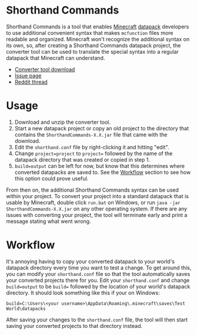 # Shorthand Commands

<!-- [![GitHub release](https://img.shields.io/github/downloads/antD97/ShorthandCommands/v1.0/total)](https://github.com/antD97/ShorthandCommands/releases/tag/v1.0) -->

Shorthand Commands is a tool that enables [Minecraft](https://minceraft.net/)
[datapack](https://minecraft.fandom.com/wiki/Data_pack) developers to use additional convenient 
syntax that makes `mcfunction` files more readable and organized. Minecraft won't recognize the additional syntax
on its own, so, after creating a Shorthand Commands datapack project, the converter tool can be used to translate
the special syntax into a regular datapack that Minecraft can understand.

- [Converter tool download](https://github.com/antD97/ShorthandCommands/releases/tag/v1.0)
- [Issue page]()
- [Reddit thread]()

# Usage

1. Download and unzip the converter tool.
2. Start a new datapack project or copy an old project to the directory that contains the `ShorthandCommands-X.X.jar` file that came with the download.
3. Edit the `shorthand.conf` file by right-clicking it and hitting "edit".
4. Change `project=project` to `project=` followed by the name of the datapack directory that was created or copied in step 1.
5. `build=output` can be left for now, but know that this determines where converted datapacks are saved to. See the [Workflow](#Workflow) section to see how this option could prove useful.

From then on, the additional Shorthand Commands syntax can be used within your project. To convert your project into a
standard datapack that is usable by Minecraft, double click `run.bat` on Windows, or run
`java -jar ShorthandCommands-X.X.jar` on any other operating system. If there are any issues with converting your project,
the tool will terminate early and print a message stating what went wrong.

# Workflow

It's annoying having to copy your converted datapack to your world's datapack directory every time you want to
test a change. To get around this, you can modify your `shorthand.conf` file so that the tool automatically saves
your converted projects there for you. Edit your `shorthand.conf` and change `build=output`
to be `build=` followed by the location of your world's datapack directory. It should look something like this if your on
Windows:

`build=C:\Users\<your username>\AppData\Roaming\.minecraft\saves\Test World\datapacks`

After saving your changes to the `shorthand.conf` file, the tool will then start saving your converted projects to that directory instead.
